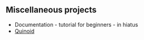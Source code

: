 ## Miscellaneous projects

* Documentation - tutorial for beginners - in hiatus
* [Quinoid](quinoid-releases)
